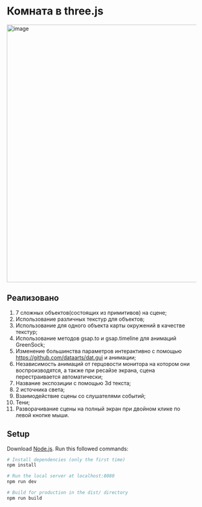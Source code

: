 # Комната в three.js
<img width="684" alt="image" src="https://github.com/Guzel-Galieva/Bedroom_in_three.js/assets/75498973/e0f59853-5cee-4fdb-b109-fe9053b31478">

## Реализовано
1.	7 сложных объектов(состоящих из примитивов) на сцене;
2.	Использование различных текстур для объектов;
3.	Использование для одного объекта карты окружений в качестве текстур;
4.	Использование методов gsap.to и gsap.timeline для анимаций GreenSock;
5.	Изменение большинства параметров интерактивно c помощью https://github.com/dataarts/dat.gui и анимации;
6.	Независимость анимаций от герцовости монитора на котором они воспроизводятся, а также при ресайзе экрана, сцена перестраивается автоматически;
7.	Название экспозиции с помощью 3d текста;
8.	2 источника света;
9.	Взаимодействие сцены со слушателями событий;
10.	Тени;
11.	 Разворачивание сцены на полный экран при двойном клике по левой кнопке мыши.


## Setup
Download [Node.js](https://nodejs.org/en/download/).
Run this followed commands:

``` bash
# Install dependencies (only the first time)
npm install

# Run the local server at localhost:8080
npm run dev

# Build for production in the dist/ directory
npm run build
```
